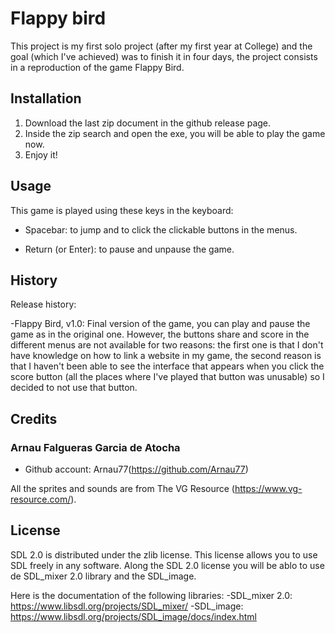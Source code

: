 # Flappy bird

This project is my first solo project (after my first year at College) and the goal (which I've achieved) was to finish it in four days, the project consists in a reproduction of the game Flappy Bird.

## Installation

1. Download the last zip document in the github release page.
2. Inside the zip search and open the exe, you will be able to play the game now.
3. Enjoy it!

## Usage

This game is played using these keys in the keyboard:

- Spacebar: to jump and to click the clickable buttons in the menus.
 
- Return (or Enter): to pause and unpause the game.

## History

Release history: 

-Flappy Bird, v1.0:
    Final version of the game, you can play and pause the game as in the original one. However, the buttons share and score in the different menus are not available for two reasons: the first one is that I don't have knowledge on how to link a website in my game, the second reason is that I haven't been able to see the interface that appears when you click the score button (all the places where I've played that button was unusable) so I decided to not use that button.

## Credits

### Arnau Falgueras Garcia de Atocha
* Github account: Arnau77(https://github.com/Arnau77)

All the sprites and sounds are from The VG Resource (https://www.vg-resource.com/).

## License

SDL 2.0 is distributed under the zlib license. This license allows you to use SDL freely in any software. 
Along the SDL 2.0 license you will be ablo to use de SDL_mixer 2.0 library and the SDL_image.

Here is the documentation of the following libraries:
-SDL_mixer 2.0: https://www.libsdl.org/projects/SDL_mixer/
-SDL_image: https://www.libsdl.org/projects/SDL_image/docs/index.html
